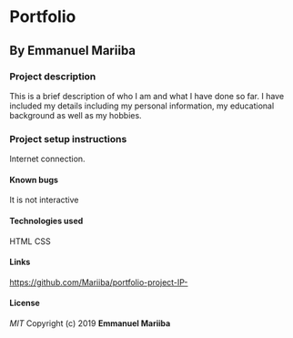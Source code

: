 # Portfolio

## By Emmanuel Mariiba

### Project description

This is a brief description of who I am and what I have done so far. I have included my details including my personal information, my educational background as well as my hobbies.


### Project setup instructions

 Internet connection.

#### Known bugs

It is not interactive

#### Technologies used

HTML
CSS

#### Links

 
  https://github.com/Mariiba/portfolio-project-IP-

#### License

 *MIT*
 Copyright (c) 2019 **Emmanuel Mariiba**
